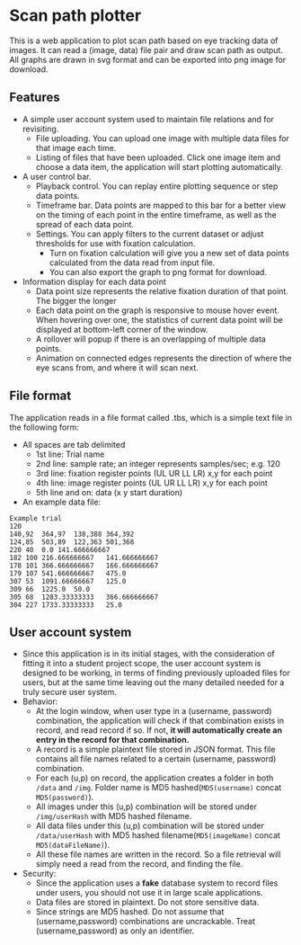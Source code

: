 Scan path plotter
===============

This is a web application to plot scan path based on eye tracking data of images. It can read a (image, data) file pair and draw scan path as output. All graphs are drawn in svg format and can be exported into png image for download.

Features
---------------
* A simple user account system used to maintain file relations and for revisiting.
    * File uploading. You can upload one image with multiple data files for that image each time.
    * Listing of files that have been uploaded. Click one image item and choose a data item, the application will start plotting automatically.
* A user control bar.
    * Playback control. You can replay entire plotting sequence or step data points.
    * Timeframe bar. Data points are mapped to this bar for a better view on the timing of each point in the entire timeframe, as well as the spread of each data point.
    * Settings. You can apply filters to the current dataset or adjust thresholds for use with fixation calculation.
        * Turn on fixation calculation will give you a new set of data points calculated from the data read from input file.
        * You can also export the graph to png format for download.
* Information display for each data point
    * Data point size represents the relative fixation duration of that point. The bigger the longer
    * Each data point on the graph is responsive to mouse hover event. When hovering over one, the statistics of current data point will be displayed at bottom-left corner of the window.
    * A rollover will popup if there is an overlapping of multiple data points.
    * Animation on connected edges represents the direction of where the eye scans from, and where it will scan next.

File format
---------------
The application reads in a file format called .tbs, which is a simple text file in the following form:
* All spaces are tab delimited
    * 1st line: Trial name
    * 2nd line: sample rate; an integer represents samples/sec; e.g. 120
    * 3rd line: fixation register points (UL UR LL LR) x,y for each point
    * 4th line: image register points (UL UR LL LR) x,y for each point
    * 5th line and on: data (x y start duration)
* An example data file:

```
Example trial
120
140,92	364,97	138,388	364,392
124,85	503,89	122,363	501,368
220	40	0.0	141.666666667
182	100	216.666666667	141.666666667
178	101	366.666666667	166.666666667
179	107	541.666666667	475.0
307	53	1091.66666667	125.0
309	66	1225.0	50.0
305	68	1283.33333333	366.666666667
304	227	1733.33333333	25.0
```

User account system
---------------
* Since this application is in its initial stages, with the consideration of fitting it into a student project scope, the user account system is designed to be working, in terms of finding previously uploaded files for users, but at the same time leaving out the many detailed needed for a truly secure user system.
* Behavior:
  * At the login window, when user type in a (username, password) combination, the application will check if that combination exists in record, and read record if so. If not, **it will automatically create an entry in the record for that combination.**
  * A record is a simple plaintext file stored in JSON format. This file contains all file names related to a certain (username, password) combination.
  * For each (u,p) on record, the application creates a folder in both ```/data``` and ```/img```. Folder name is MD5 hashed(```MD5(username)``` concat ```MD5(password)```).
  * All images under this (u,p) combination will be stored under ```/img/userHash``` with MD5 hashed filename.
  * All data files under this (u,p) combination will be stored under ```/data/userHash``` with MD5 hashed filename(```MD5(imageName)``` concat ```MD5(dataFileName)```).
  * All these file names are written in the record. So a file retrieval will simply need a read from the record, and finding the file.
* Security:
  * Since the application uses a **fake** database system to record files under users, you should not use it in large scale applications.
  * Data files are stored in plaintext. Do not store sensitive data.
  * Since strings are MD5 hashed. Do not assume that (username,password) combinations are uncrackable. Treat (username,password) as only an identifier.
